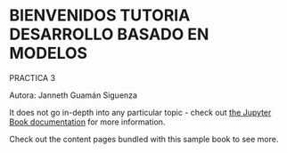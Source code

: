 # BIENVENIDOS TUTORIA DESARROLLO BASADO EN MODELOS

PRACTICA 3

Autora: 
    Janneth Guamán Siguenza

It does not go in-depth into any particular topic - check out [the Jupyter Book documentation](https://jupyterbook.org) for more information.

Check out the content pages bundled with this sample book to see more.

```{tableofcontents}
```
